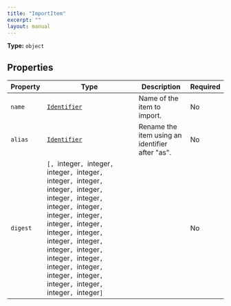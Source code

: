 ```yaml
---
title: "ImportItem"
excerpt: ""
layout: manual
---
```



**Type:** `object`





## Properties

| Property | Type | Description | Required |
|----------|------|-------------|----------|
| `name` |[`Identifier`](/docs/kcl/types/Identifier)| Name of the item to import. | No |
| `alias` |[`Identifier`](/docs/kcl/types/Identifier)| Rename the item using an identifier after "as". | No |
| `digest` |`[, `integer`, `integer`, `integer`, `integer`, `integer`, `integer`, `integer`, `integer`, `integer`, `integer`, `integer`, `integer`, `integer`, `integer`, `integer`, `integer`, `integer`, `integer`, `integer`, `integer`, `integer`, `integer`, `integer`, `integer`, `integer`, `integer`, `integer`, `integer`, `integer`, `integer`, `integer`, `integer`]`|  | No |


